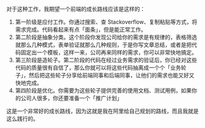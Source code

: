 对于这种工作，我期望一个前端的成长路线应该是这样的：

1. 第一阶级是应付工作。你通过搜索、查 Stackoverflow、复制粘贴等方式，将需求完成。代码看起来有点「面条」，但是能正常工作。
2. 第二阶段是抽象分类。这个阶段你发现公司给你的需求是有规律的，表格筛选就那么几种模式，表单验证就那么几种规则，于是你写文章总结，或者是把代码固定出一个模板，这样一来，公司再来同样的需求，你可以非常快地搞定。
3. 第三阶段是造轮子。第二阶段的代码在经过业务需求的验证后，你已经对这些代码的质量很有自信了，那么你就可以将这些代码抽离成一个个「业务轮子」，然后把这些轮子分享给前端同事和后端同事，让他们的需求也能又好又快地完成。
4. 第四阶段是优化。你需要为这些轮子提供完善的使用文档、测试用例，如果你的公司人很多，你还要准备一个「推广计划」

这是一个非常好的成长路线，因为这就是我在阿里给自己规划的路线，而且我就是这么践行的。
